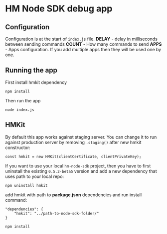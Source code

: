 # HM Node SDK debug app

## Configuration

Configuration is at the start of `index.js` file.
**DELAY** - delay in milliseconds between sending commands
**COUNT** - How many commands to send
**APPS** - Apps configuration. If you add multiple apps then they will be used one by one.

## Running the app

First install hmkit dependency

```
npm install
```

Then run the app

```
node index.js
```

## HMKit

By default this app works against staging server. You can change it to run against production server by removing `.staging()` after new hmkit constructor:

```
const hmkit = new HMKit(clientCertificate, clientPrivateKey);
```

If you want to use your local `hm-node-sdk` project, then you have to first uninstall the existing `0.5.2-beta5` version and add a new dependency that uses path to your local repo:

```
npm uninstall hmkit
```

add hmkit with path to **package.json** dependencies and run install command:

```
"dependencies": {
    "hmkit": "../path-to-node-sdk-folder/"
}
```

```
npm install
```
